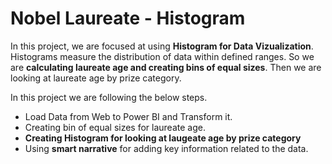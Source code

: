 #  Nobel Laureate - Histogram

In this project, we are focused at using **Histogram for Data Vizualization**. Histograms measure the distribution of data within defined ranges. So we are **calculating laureate age and creating bins of equal sizes**. Then we are looking at laureate age by prize category. 

In this project we are following the below steps.

- Load Data from Web to Power BI and Transform it. 
- Creating bin of equal sizes for laureate age. 
- **Creating Histogram for looking at laugeate age by prize category**
- Using **smart narrative** for adding key information related to the data. 



